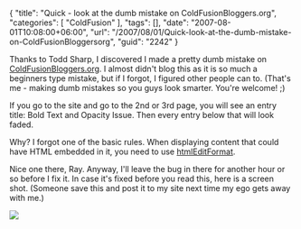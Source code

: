 {
	"title": "Quick - look at the dumb mistake on ColdFusionBloggers.org",
	"categories": [
		"ColdFusion"
	],
	"tags": [],
	"date": "2007-08-01T10:08:00+06:00",
	"url": "/2007/08/01/Quick-look-at-the-dumb-mistake-on-ColdFusionBloggersorg",
	"guid": "2242"
}

Thanks to Todd Sharp, I discovered I made a pretty dumb mistake on <a href="http://www.coldfusionbloggers.org">ColdFusionBloggers.org</a>. I almost didn't blog this as it is so much a beginners type mistake, but if I forgot, I figured other people can to. (That's me - making dumb mistakes so you guys look smarter. You're welcome! ;)

If you go to the site and go to the 2nd or 3rd page, you will see an entry title: Bold Text and Opacity Issue. Then every entry below that will look faded.

Why? I forgot one of the basic rules. When displaying content that could have HTML embedded in it, you need to use <a href="http://www.cfquickdocs.com/?getDoc=HTMLEditFormat">htmlEditFormat</a>. 

Nice one there, Ray. Anyway, I'll leave the bug in there for another hour or so before I fix it. In case it's fixed before you read this, here is a screen shot. (Someone save this and post it to my site next time my ego gets away with me.)


<img src="https://static.raymondcamden.com/images/cfbloggers.png">